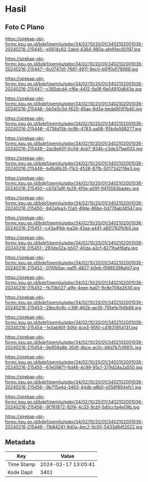# Hasil

## Foto C Plano

https://sirekap-obj-formc.kpu.go.id/bde1/pemilu/pdpr/34/02/10/20/01/3402102001036-20240216-215445--e5614c62-2abd-4364-980a-afe91ec80197.jpg

https://sirekap-obj-formc.kpu.go.id/bde1/pemilu/pdpr/34/02/10/20/01/3402102001036-20240216-215447--6c0747d1-7681-4911-9ec0-b91f0d178988.jpg

https://sirekap-obj-formc.kpu.go.id/bde1/pemilu/pdpr/34/02/10/20/01/3402102001036-20240216-215447--c365dcd4-cf6e-4412-9a18-6e04910d643e.jpg

https://sirekap-obj-formc.kpu.go.id/bde1/pemilu/pdpr/34/02/10/20/01/3402102001036-20240216-215448--bb0e5c5d-f620-45ae-8d3a-beda903f1b40.jpg

https://sirekap-obj-formc.kpu.go.id/bde1/pemilu/pdpr/34/02/10/20/01/3402102001036-20240216-215448--4736d15b-bc8b-4783-aa58-1f5b4e568277.jpg

https://sirekap-obj-formc.kpu.go.id/bde1/pemilu/pdpr/34/02/10/20/01/3402102001036-20240216-215448--2ac8e60f-0c04-4cb7-934b-c3de37fae002.jpg

https://sirekap-obj-formc.kpu.go.id/bde1/pemilu/pdpr/34/02/10/20/01/3402102001036-20240216-215449--bd5d6b35-f1b3-4526-87fb-50172d2116e3.jpg

https://sirekap-obj-formc.kpu.go.id/bde1/pemilu/pdpr/34/02/10/20/01/3402102001036-20240216-215450--c67d7a9f-fe29-4f0e-a091-9415583badec.jpg

https://sirekap-obj-formc.kpu.go.id/bde1/pemilu/pdpr/34/02/10/20/01/3402102001036-20240216-215450--842afea3-f2a0-49de-86be-0d776ab38547.jpg

https://sirekap-obj-formc.kpu.go.id/bde1/pemilu/pdpr/34/02/10/20/01/3402102001036-20240216-215451--c43a4fbb-ba3d-43aa-a441-a851762fb1b5.jpg

https://sirekap-obj-formc.kpu.go.id/bde1/pemilu/pdpr/34/02/10/20/01/3402102001036-20240216-215451--293de32a-b507-40da-a2cf-8271fa4f8afa.jpg

https://sirekap-obj-formc.kpu.go.id/bde1/pemilu/pdpr/34/02/10/20/01/3402102001036-20240216-215452--076fb5ac-eaf5-4827-b0eb-f5965398afd7.jpg

https://sirekap-obj-formc.kpu.go.id/bde1/pemilu/pdpr/34/02/10/20/01/3402102001036-20240216-215452--fb70b027-a1fe-4eee-ba01-9c8e706e2630.jpg

https://sirekap-obj-formc.kpu.go.id/bde1/pemilu/pdpr/34/02/10/20/01/3402102001036-20240216-215453--28ec6c8c-c39f-462b-ae35-755efe7b6b89.jpg

https://sirekap-obj-formc.kpu.go.id/bde1/pemilu/pdpr/34/02/10/20/01/3402102001036-20240216-215454--1e3ab90f-30fd-4ce3-95f0-c41631954131.jpg

https://sirekap-obj-formc.kpu.go.id/bde1/pemilu/pdpr/34/02/10/20/01/3402102001036-20240216-215454--9e958a8b-30df-4bce-ac0c-b8d7b7cf697c.jpg

https://sirekap-obj-formc.kpu.go.id/bde1/pemilu/pdpr/34/02/10/20/01/3402102001036-20240216-215455--67e09871-6d46-4c99-95c1-379d24a2a550.jpg

https://sirekap-obj-formc.kpu.go.id/bde1/pemilu/pdpr/34/02/10/20/01/3402102001036-20240216-215456--9b715a4d-3463-44db-a8b0-e558f894efc1.jpg

https://sirekap-obj-formc.kpu.go.id/bde1/pemilu/pdpr/34/02/10/20/01/3402102001036-20240216-215456--9f781872-92f4-4c33-9cbf-5d0ccfa4e09b.jpg

https://sirekap-obj-formc.kpu.go.id/bde1/pemilu/pdpr/34/02/10/20/01/3402102001036-20240216-215446--11b84241-8d0a-4ec2-9c00-5433d8df2022.jpg


## Metadata

| Key        | Value               |
| ---------- | ------------------- |
| Time Stamp | 2024-02-17 13:05:41 |
| Kode Dapil | 3401                |



